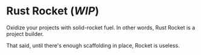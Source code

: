 Rust Rocket (*WIP*)
===============

Oxidize your projects with solid-rocket fuel. In other words, Rust Rocket is a
project builder.

That said, until there's enough scaffolding in place, Rocket is useless.
